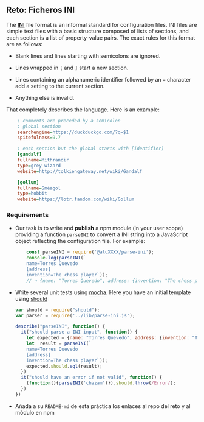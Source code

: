 ## Reto: Ficheros INI

The **[INI](https://en.wikipedia.org/wiki/INI_file)** file format is an informal standard for configuration files.
INI files are simple text files with a basic structure composed of lists
of sections, and each section is a list of property-value pairs. The
exact rules for this format are as follows:

-   Blank lines and lines starting with semicolons are ignored.

-   Lines wrapped in `[` and `]` start a new section.

-   Lines containing an alphanumeric identifier followed by an `=`
    character add a setting to the current section.

-   Anything else is invalid.

That completely describes the language. Here is an example:

  ```ini
      ; comments are preceded by a semicolon
      ; global section
      searchengine=https://duckduckgo.com/?q=$1
      spitefulness=9.7

      ; each section but the global starts with [identifier]
      [gandalf]
      fullname=Mithrandir
      type=grey wizard
      website=http://tolkiengateway.net/wiki/Gandalf

      [gollum]
      fullname=Sméagol
      type=hobbit
      website=https://lotr.fandom.com/wiki/Gollum
  ```

### Requirements

* Our task is to write and **publish** a npm module (in your user scope) 
providing a function `parseINI` to convert a INI string into a JavaScript object reflecting the
configuration file. For example:

  ```js
      const parseINI = require('@aluXXXX/parse-ini');
      console.log(parseINI(`
      name=Torres Quevedo
      [address]
      invention=The chess player`));
      // → {name: "Torres Quevedo", address: {invention: "The chess player"}}
  ```

* Write several unit tests using [mocha](https://mochajs.org/#getting-started).
  Here you have an initial template using [should](https://www.npmjs.com/package/should)

  ```js
  var should = require("should");
  var parser = require('../lib/parse-ini.js');

  describe("parseINI", function() {
    it("should parse a INI input", function() {
      let expected = {name: "Torres Quevedo", address: {invention: "The chess player"}};
      let  result = parseINI(`
      name=Torres Quevedo
      [address]
      invention=The chess player`));
      expected.should.eql(result);
    })
    it("should have an error if not valid", function() {
      (function(){parseINI('chazam')}).should.throw(/Error/);
    })
  })
  ```
* Añada a su `README-md` de esta práctica los enlaces al repo del reto y al módulo en npm

